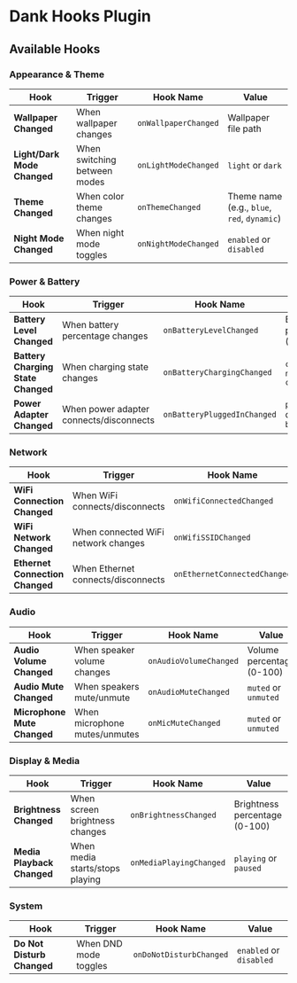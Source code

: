 # Dank Hooks Plugin

## Available Hooks

### Appearance & Theme

| Hook | Trigger | Hook Name | Value |
|------|---------|-----------|-------|
| **Wallpaper Changed** | When wallpaper changes | `onWallpaperChanged` | Wallpaper file path |
| **Light/Dark Mode Changed** | When switching between modes | `onLightModeChanged` | `light` or `dark` |
| **Theme Changed** | When color theme changes | `onThemeChanged` | Theme name (e.g., `blue`, `red`, `dynamic`) |
| **Night Mode Changed** | When night mode toggles | `onNightModeChanged` | `enabled` or `disabled` |

### Power & Battery

| Hook | Trigger | Hook Name | Value |
|------|---------|-----------|-------|
| **Battery Level Changed** | When battery percentage changes | `onBatteryLevelChanged` | Battery percentage (0-100) |
| **Battery Charging State Changed** | When charging state changes | `onBatteryChargingChanged` | `charging` or `not-charging` |
| **Power Adapter Changed** | When power adapter connects/disconnects | `onBatteryPluggedInChanged` | `plugged-in` or `on-battery` |

### Network

| Hook | Trigger | Hook Name | Value |
|------|---------|-----------|-------|
| **WiFi Connection Changed** | When WiFi connects/disconnects | `onWifiConnectedChanged` | `connected` or `disconnected` |
| **WiFi Network Changed** | When connected WiFi network changes | `onWifiSSIDChanged` | SSID name or `none` |
| **Ethernet Connection Changed** | When Ethernet connects/disconnects | `onEthernetConnectedChanged` | `connected` or `disconnected` |

### Audio

| Hook | Trigger | Hook Name | Value |
|------|---------|-----------|-------|
| **Audio Volume Changed** | When speaker volume changes | `onAudioVolumeChanged` | Volume percentage (0-100) |
| **Audio Mute Changed** | When speakers mute/unmute | `onAudioMuteChanged` | `muted` or `unmuted` |
| **Microphone Mute Changed** | When microphone mutes/unmutes | `onMicMuteChanged` | `muted` or `unmuted` |

### Display & Media

| Hook | Trigger | Hook Name | Value |
|------|---------|-----------|-------|
| **Brightness Changed** | When screen brightness changes | `onBrightnessChanged` | Brightness percentage (0-100) |
| **Media Playback Changed** | When media starts/stops playing | `onMediaPlayingChanged` | `playing` or `paused` |

### System

| Hook | Trigger | Hook Name | Value |
|------|---------|-----------|-------|
| **Do Not Disturb Changed** | When DND mode toggles | `onDoNotDisturbChanged` | `enabled` or `disabled` |
